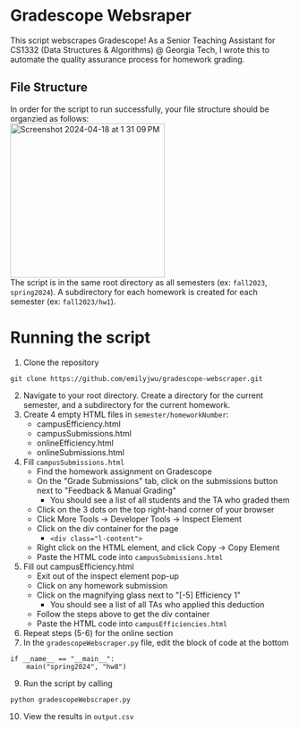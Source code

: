 # Gradescope Websraper
This script webscrapes Gradescope! As a Senior Teaching Assistant for CS1332 (Data Structures & Algorithms) @ Georgia Tech, I wrote this to automate the quality assurance process for homework grading.

## File Structure
In order for the script to run successfully, your file structure should be organzied as follows:<br>
<img width="276" alt="Screenshot 2024-04-18 at 1 31 09 PM" src="https://github.com/emilyjwu/gradescope-webscraper/assets/108899560/c4f5e69c-236d-4b84-8e73-6626006ed181"><br>
The script is in the same root directory as all semesters (ex: `fall2023`, `spring2024`). A subdirectory for each homework is created for each semester (ex: `fall2023/hw1`).

# Running the script
1. Clone the repository <br>
```
git clone https://github.com/emilyjwu/gradescope-webscraper.git
```
2. Navigate to your root directory. Create a directory for the current semester, and a subdirectory for the current homework.
3. Create 4 empty HTML files in `semester/homeworkNumber`:
   - campusEfficiency.html <br>
   - campusSubmissions.html <br>
   - onlineEfficiency.html <br>
   - onlineSubmissions.html <br>
5. Fill `campusSubmissions.html`
   - Find the homework assignment on Gradescope
   - On the "Grade Submissions" tab, click on the submissions button next to "Feedback & Manual Grading"
     - You should see a list of all students and the TA who graded them
   - Click on the 3 dots on the top right-hand corner of your browser
   - Click More Tools -> Developer Tools -> Inspect Element
   - Click on the div container for the page
     - `<div class="l-content">`
   - Right click on the HTML element, and click Copy -> Copy Element
   - Paste the HTML code into `campusSubmissions.html`
6. Fill out campusEfficiency.html
   - Exit out of the inspect element pop-up
   - Click on any homework submission
   - Click on the magnifying glass next to "[-5] Efficiency 1"
     - You should see a list of all TAs who applied this deduction
   - Follow the steps above to get the div container
   - Paste the HTML code into `campusEfficiencies.html`
7. Repeat steps (5-6) for the online section
8. In the `gradescopeWebscraper.py` file, edit the block of code at the bottom <br>
  ```
  if __name__ == "__main__":
      main("spring2024", "hw8")
  ```
9. Run the script by calling  <br>
```
python gradescopeWebscraper.py
```
10. View the results in `output.csv`

